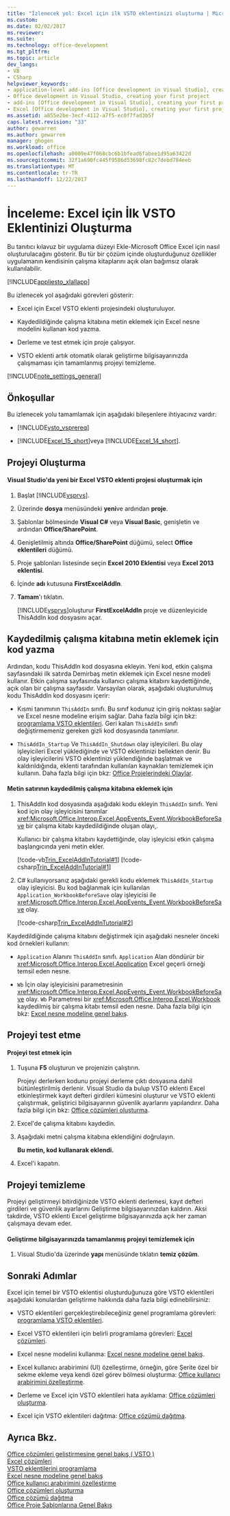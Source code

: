 ```yaml
---
title: "İzlenecek yol: Excel için ilk VSTO eklentinizi oluşturma | Microsoft Docs"
ms.custom: 
ms.date: 02/02/2017
ms.reviewer: 
ms.suite: 
ms.technology: office-development
ms.tgt_pltfrm: 
ms.topic: article
dev_langs:
- VB
- CSharp
helpviewer_keywords:
- application-level add-ins [Office development in Visual Studio], creating your first project
- Office development in Visual Studio, creating your first project
- add-ins [Office development in Visual Studio], creating your first project
- Excel [Office development in Visual Studio], creating your first project
ms.assetid: a855e2be-3ecf-4112-a7f5-ec0f7fad3b5f
caps.latest.revision: "33"
author: gewarren
ms.author: gewarren
manager: ghogen
ms.workload: office
ms.openlocfilehash: a0009e47f068cbc6b1bfead6fabee1d95a63422d
ms.sourcegitcommit: 32f1a690fc445f9586d53698fc82c7debd784eeb
ms.translationtype: MT
ms.contentlocale: tr-TR
ms.lasthandoff: 12/22/2017
---
```

# <a name="walkthrough-creating-your-first-vsto-add-in-for-excel"></a>İnceleme: Excel için İlk VSTO Eklentinizi Oluşturma
  Bu tanıtıcı kılavuz bir uygulama düzeyi Ekle-Microsoft Office Excel için nasıl oluşturulacağını gösterir. Bu tür bir çözüm içinde oluşturduğunuz özellikler uygulamanın kendisinin çalışma kitaplarını açık olan bağımsız olarak kullanılabilir.  
  
 [!INCLUDE[appliesto_xlallapp](../vsto/includes/appliesto-xlallapp-md.md)]  
  
 Bu izlenecek yol aşağıdaki görevleri gösterir:  
  
-   Excel için Excel VSTO eklenti projesindeki oluşturuluyor.  
  
-   Kaydedildiğinde çalışma kitabına metin eklemek için Excel nesne modelini kullanan kod yazma.  
  
-   Derleme ve test etmek için proje çalışıyor.  
  
-   VSTO eklenti artık otomatik olarak geliştirme bilgisayarınızda çalışmaması için tamamlanmış projeyi temizleme.  
  
 [!INCLUDE[note_settings_general](../sharepoint/includes/note-settings-general-md.md)]  
  
## <a name="prerequisites"></a>Önkoşullar  
 Bu izlenecek yolu tamamlamak için aşağıdaki bileşenlere ihtiyacınız vardır:  
  
-   [!INCLUDE[vsto_vsprereq](../vsto/includes/vsto-vsprereq-md.md)]  
  
-   [!INCLUDE[Excel_15_short](../vsto/includes/excel-15-short-md.md)]veya [!INCLUDE[Excel_14_short](../vsto/includes/excel-14-short-md.md)].  
  
## <a name="creating-the-project"></a>Projeyi Oluşturma  
  
#### <a name="to-create-a-new-excel-vsto-add-in-project-in-visual-studio"></a>Visual Studio'da yeni bir Excel VSTO eklenti projesi oluşturmak için  
  
1.  Başlat [!INCLUDE[vsprvs](../sharepoint/includes/vsprvs-md.md)].  
  
2.  Üzerinde **dosya** menüsündeki **yeni**ve ardından **proje**.  
  
3.  Şablonlar bölmesinde **Visual C#** veya **Visual Basic**, genişletin ve ardından **Office/SharePoint**.  
  
4.  Genişletilmiş altında **Office/SharePoint** düğümü, select **Office eklentileri** düğümü.  
  
5.  Proje şablonları listesinde seçin **Excel 2010 Eklentisi** veya **Excel 2013 eklentisi**.  
  
6.  İçinde **adı** kutusuna **FirstExcelAddIn**.  
  
7.  **Tamam**'ı tıklatın.  
  
     [!INCLUDE[vsprvs](../sharepoint/includes/vsprvs-md.md)]oluşturur **FirstExcelAddIn** proje ve düzenleyicide ThisAddIn kod dosyasını açar.  
  
## <a name="writing-code-to-add-text-to-the-saved-workbook"></a>Kaydedilmiş çalışma kitabına metin eklemek için kod yazma  
 Ardından, kodu ThisAddIn kod dosyasına ekleyin. Yeni kod, etkin çalışma sayfasındaki ilk satırda Demirbaş metin eklemek için Excel nesne modeli kullanır. Etkin çalışma sayfasında kullanıcı çalışma kitabını kaydettiğinde, açık olan bir çalışma sayfasıdır. Varsayılan olarak, aşağıdaki oluşturulmuş kodu ThisAddIn kod dosyasını içerir:  
  
-   Kısmi tanımının `ThisAddIn` sınıfı. Bu sınıf kodunuz için giriş noktası sağlar ve Excel nesne modeline erişim sağlar. Daha fazla bilgi için bkz: [programlama VSTO eklentileri](../vsto/programming-vsto-add-ins.md). Geri kalan `ThisAddIn` sınıfı değiştirmemeniz gereken gizli kod dosyasında tanımlanır.  
  
-   `ThisAddIn_Startup` Ve `ThisAddIn_Shutdown` olay işleyicileri. Bu olay işleyicileri Excel yüklediğinde ve VSTO eklentinizi bellekten denir. Bu olay işleyicilerini VSTO eklentinizi yüklendiğinde başlatmak ve kaldırıldığında, eklenti tarafından kullanılan kaynakları temizlemek için kullanın. Daha fazla bilgi için bkz: [Office Projelerindeki Olaylar](../vsto/events-in-office-projects.md).  
  
#### <a name="to-add-a-line-of-text-to-the-saved-workbook"></a>Metin satırının kaydedilmiş çalışma kitabına eklemek için  
  
1.  ThisAddIn kod dosyasında aşağıdaki kodu ekleyin `ThisAddIn` sınıfı. Yeni kod için olay işleyicisini tanımlar <xref:Microsoft.Office.Interop.Excel.AppEvents_Event.WorkbookBeforeSave> bir çalışma kitabı kaydedildiğinde oluşan olayı,.  
  
     Kullanıcı bir çalışma kitabını kaydettiğinde, olay işleyicisi etkin çalışma başlangıcında yeni metin ekler.  
  
     [!code-vb[Trin_ExcelAddInTutorial#1](../vsto/codesnippet/VisualBasic/Trin_ExcelAddInTutorial/ThisAddIn.vb#1)]
     [!code-csharp[Trin_ExcelAddInTutorial#1](../vsto/codesnippet/CSharp/Trin_ExcelAddInTutorial/ThisAddIn.cs#1)]  
  
2.  C# kullanıyorsanız aşağıdaki gerekli kodu eklemek `ThisAddIn_Startup` olay işleyicisi. Bu kod bağlanmak için kullanılan `Application_WorkbookBeforeSave` olay işleyicisi ile <xref:Microsoft.Office.Interop.Excel.AppEvents_Event.WorkbookBeforeSave> olay.  
  
     [!code-csharp[Trin_ExcelAddInTutorial#2](../vsto/codesnippet/CSharp/Trin_ExcelAddInTutorial/ThisAddIn.cs#2)]  
  
 Kaydedildiğinde çalışma kitabını değiştirmek için aşağıdaki nesneler önceki kod örnekleri kullanın:  
  
-   `Application` Alanını `ThisAddIn` sınıfı. `Application` Alan döndürür bir <xref:Microsoft.Office.Interop.Excel.Application> Excel geçerli örneği temsil eden nesne.  
  
-   `Wb` İçin olay işleyicisini parametresinin <xref:Microsoft.Office.Interop.Excel.AppEvents_Event.WorkbookBeforeSave> olay. `Wb` Parametresi bir <xref:Microsoft.Office.Interop.Excel.Workbook> kaydedilmiş bir çalışma kitabı temsil eden nesne. Daha fazla bilgi için bkz: [Excel nesne modeline genel bakış](../vsto/excel-object-model-overview.md).  
  
## <a name="testing-the-project"></a>Projeyi test etme  
  
#### <a name="to-test-the-project"></a>Projeyi test etmek için  
  
1.  Tuşuna **F5** oluşturun ve projenizin çalıştırın.  
  
     Projeyi derlerken kodunu projeyi derleme çıktı dosyasına dahil bütünleştirilmiş derlenir. Visual Studio da bulup VSTO eklenti Excel etkinleştirmek kayıt defteri girdileri kümesini oluşturur ve VSTO eklenti çalıştırmak, geliştirici bilgisayarının güvenlik ayarlarını yapılandırır. Daha fazla bilgi için bkz: [Office çözümleri oluşturma](../vsto/building-office-solutions.md).  
  
2.  Excel'de çalışma kitabını kaydedin.  
  
3.  Aşağıdaki metni çalışma kitabına eklendiğini doğrulayın.  
  
     **Bu metin, kod kullanarak eklendi.**  
  
4.  Excel'i kapatın.  
  
## <a name="cleaning-up-the-project"></a>Projeyi temizleme  
 Projeyi geliştirmeyi bitirdiğinizde VSTO eklenti derlemesi, kayıt defteri girdileri ve güvenlik ayarlarını Geliştirme bilgisayarınızdan kaldırın. Aksi takdirde, VSTO eklenti Excel geliştirme bilgisayarınızda açık her zaman çalışmaya devam eder.  
  
#### <a name="to-clean-up-the-completed-project-on-your-development-computer"></a>Geliştirme bilgisayarınızda tamamlanmış projeyi temizlemek için  
  
1.  Visual Studio'da üzerinde **yapı** menüsünde tıklatın **temiz çözüm**.  
  
## <a name="next-steps"></a>Sonraki Adımlar  
 Excel için temel bir VSTO eklentisi oluşturduğunuza göre VSTO eklentileri aşağıdaki konulardan geliştirme hakkında daha fazla bilgi edinebilirsiniz:  
  
-   VSTO eklentileri gerçekleştirebileceğiniz genel programlama görevleri: [programlama VSTO eklentileri](../vsto/programming-vsto-add-ins.md).  
  
-   Excel VSTO eklentileri için belirli programlama görevleri: [Excel çözümleri](../vsto/excel-solutions.md).  
  
-   Excel nesne modelini kullanma: [Excel nesne modeline genel bakış](../vsto/excel-object-model-overview.md).  
  
-   Excel kullanıcı arabirimini (UI) özelleştirme, örneğin, göre Şerite özel bir sekme ekleme veya kendi özel görev bölmesi oluşturma: [Office kullanıcı arabirimini özelleştirme](../vsto/office-ui-customization.md).  
  
-   Derleme ve Excel için VSTO eklentileri hata ayıklama: [Office çözümleri oluşturma](../vsto/building-office-solutions.md).  
  
-   Excel için VSTO eklentileri dağıtma: [Office çözümü dağıtma](../vsto/deploying-an-office-solution.md).  
  
## <a name="see-also"></a>Ayrıca Bkz.  
 [Office çözümleri geliştirmesine genel bakış &#40; VSTO &#41;](../vsto/office-solutions-development-overview-vsto.md)   
 [Excel çözümleri](../vsto/excel-solutions.md)   
 [VSTO eklentilerini programlama](../vsto/programming-vsto-add-ins.md)   
 [Excel nesne modeline genel bakış](../vsto/excel-object-model-overview.md)   
 [Office kullanıcı arabirimini özelleştirme](../vsto/office-ui-customization.md)   
 [Office çözümleri oluşturma](../vsto/building-office-solutions.md)   
 [Office çözümü dağıtma](../vsto/deploying-an-office-solution.md)   
 [Office Proje Şablonlarına Genel Bakış](../vsto/office-project-templates-overview.md)  
  
  